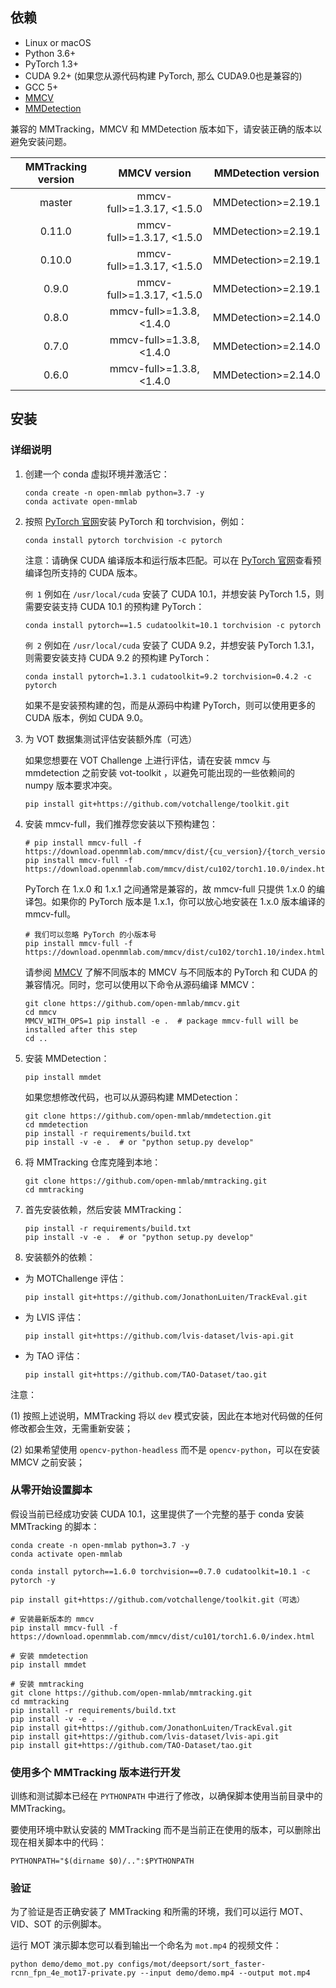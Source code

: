 ## 依赖

- Linux or macOS
- Python 3.6+
- PyTorch 1.3+
- CUDA 9.2+ (如果您从源代码构建 PyTorch, 那么 CUDA9.0也是兼容的)
- GCC 5+
- [MMCV](https://mmcv.readthedocs.io/en/latest/#installation)
- [MMDetection](https://mmdetection.readthedocs.io/en/latest/#installation)

兼容的 MMTracking，MMCV 和 MMDetection 版本如下，请安装正确的版本以避免安装问题。

|  MMTracking version |       MMCV version       |      MMDetection version      |
|:-------------------:|:------------------------:|:-----------------------------:|
|        master       | mmcv-full>=1.3.17, <1.5.0 |       MMDetection>=2.19.1     |
|        0.11.0        | mmcv-full>=1.3.17, <1.5.0 |       MMDetection>=2.19.1     |
|        0.10.0        | mmcv-full>=1.3.17, <1.5.0 |       MMDetection>=2.19.1     |
|        0.9.0        | mmcv-full>=1.3.17, <1.5.0 |       MMDetection>=2.19.1     |
|        0.8.0        | mmcv-full>=1.3.8, <1.4.0 |       MMDetection>=2.14.0     |
|        0.7.0        | mmcv-full>=1.3.8, <1.4.0 |       MMDetection>=2.14.0     |
|        0.6.0        | mmcv-full>=1.3.8, <1.4.0 |       MMDetection>=2.14.0     |

## 安装

### 详细说明

1. 创建一个 conda 虚拟环境并激活它：

    ```shell
    conda create -n open-mmlab python=3.7 -y
    conda activate open-mmlab
    ```

2. 按照 [PyTorch 官网](https://pytorch.org/)安装 PyTorch 和 torchvision，例如：

    ```shell
    conda install pytorch torchvision -c pytorch
    ```

    注意：请确保 CUDA 编译版本和运行版本匹配。可以在 [PyTorch 官网](https://pytorch.org/)查看预编译包所支持的 CUDA 版本。

    `例 1` 例如在 `/usr/local/cuda` 安装了 CUDA 10.1，并想安装 PyTorch 1.5，则需要安装支持 CUDA 10.1 的预构建 PyTorch：

    ```shell
    conda install pytorch==1.5 cudatoolkit=10.1 torchvision -c pytorch
    ```

    `例 2` 例如在 `/usr/local/cuda` 安装了 CUDA 9.2，并想安装 PyTorch 1.3.1，则需要安装支持 CUDA 9.2 的预构建 PyTorch：

    ```shell
    conda install pytorch=1.3.1 cudatoolkit=9.2 torchvision=0.4.2 -c pytorch
    ```

    如果不是安装预构建的包，而是从源码中构建 PyTorch，则可以使用更多的 CUDA 版本，例如 CUDA 9.0。

3. 为 VOT 数据集测试评估安装额外库（可选）

    如果您想要在 VOT Challenge 上进行评估，请在安装 mmcv 与 mmdetection 之前安装 vot-toolkit ，以避免可能出现的一些依赖间的 numpy 版本要求冲突。

    ```shell
    pip install git+https://github.com/votchallenge/toolkit.git

    ```

4. 安装 mmcv-full，我们推荐您安装以下预构建包：

    ```shell
    # pip install mmcv-full -f https://download.openmmlab.com/mmcv/dist/{cu_version}/{torch_version}/index.html
    pip install mmcv-full -f https://download.openmmlab.com/mmcv/dist/cu102/torch1.10.0/index.html
    ```

    PyTorch 在 1.x.0 和 1.x.1 之间通常是兼容的，故 mmcv-full 只提供 1.x.0 的编译包。如果你的 PyTorch 版本是 1.x.1，你可以放心地安装在 1.x.0 版本编译的 mmcv-full。

    ```shell
    # 我们可以忽略 PyTorch 的小版本号
    pip install mmcv-full -f https://download.openmmlab.com/mmcv/dist/cu102/torch1.10/index.html
    ```

    请参阅 [MMCV](https://github.com/open-mmlab/mmcv#install-with-pip) 了解不同版本的 MMCV 与不同版本的 PyTorch 和 CUDA 的兼容情况。同时，您可以使用以下命令从源码编译 MMCV：

    ```shell
    git clone https://github.com/open-mmlab/mmcv.git
    cd mmcv
    MMCV_WITH_OPS=1 pip install -e .  # package mmcv-full will be installed after this step
    cd ..
    ```

5. 安装 MMDetection：

    ```shell
    pip install mmdet
    ```

    如果您想修改代码，也可以从源码构建 MMDetection：

    ```shell
    git clone https://github.com/open-mmlab/mmdetection.git
    cd mmdetection
    pip install -r requirements/build.txt
    pip install -v -e .  # or "python setup.py develop"
    ```

6. 将 MMTracking 仓库克隆到本地：

    ```shell
    git clone https://github.com/open-mmlab/mmtracking.git
    cd mmtracking
    ```

7. 首先安装依赖，然后安装 MMTracking：

    ```shell
    pip install -r requirements/build.txt
    pip install -v -e .  # or "python setup.py develop"
    ```

8. 安装额外的依赖：

- 为 MOTChallenge 评估：

    ```shell
    pip install git+https://github.com/JonathonLuiten/TrackEval.git
    ```

- 为 LVIS 评估：

    ```shell
    pip install git+https://github.com/lvis-dataset/lvis-api.git
    ```

- 为 TAO 评估：

    ```shell
    pip install git+https://github.com/TAO-Dataset/tao.git
    ```

注意：

(1) 按照上述说明，MMTracking 将以 `dev` 模式安装，因此在本地对代码做的任何修改都会生效，无需重新安装；

(2) 如果希望使用 `opencv-python-headless` 而不是 `opencv-python`，可以在安装 MMCV 之前安装；

### 从零开始设置脚本

假设当前已经成功安装 CUDA 10.1，这里提供了一个完整的基于 conda 安装 MMTracking 的脚本：

```shell
conda create -n open-mmlab python=3.7 -y
conda activate open-mmlab

conda install pytorch==1.6.0 torchvision==0.7.0 cudatoolkit=10.1 -c pytorch -y

pip install git+https://github.com/votchallenge/toolkit.git（可选）

# 安装最新版本的 mmcv
pip install mmcv-full -f https://download.openmmlab.com/mmcv/dist/cu101/torch1.6.0/index.html

# 安装 mmdetection
pip install mmdet

# 安装 mmtracking
git clone https://github.com/open-mmlab/mmtracking.git
cd mmtracking
pip install -r requirements/build.txt
pip install -v -e .
pip install git+https://github.com/JonathonLuiten/TrackEval.git
pip install git+https://github.com/lvis-dataset/lvis-api.git
pip install git+https://github.com/TAO-Dataset/tao.git
```

### 使用多个 MMTracking 版本进行开发

训练和测试脚本已经在 `PYTHONPATH` 中进行了修改，以确保脚本使用当前目录中的 MMTracking。

要使用环境中默认安装的 MMTracking 而不是当前正在使用的版本，可以删除出现在相关脚本中的代码：

```shell
PYTHONPATH="$(dirname $0)/..":$PYTHONPATH
```

### 验证

为了验证是否正确安装了 MMTracking 和所需的环境，我们可以运行 MOT、VID、SOT 的示例脚本。

运行 MOT 演示脚本您可以看到输出一个命名为 `mot.mp4` 的视频文件：

```shell
python demo/demo_mot.py configs/mot/deepsort/sort_faster-rcnn_fpn_4e_mot17-private.py --input demo/demo.mp4 --output mot.mp4
```
